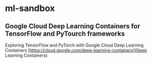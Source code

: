 # ml-sandbox

## Google Cloud Deep Learning Containers for TensorFlow and PyTourch frameworks

Exploring TensorFlow and PyTorch with Google Cloud Deep Learning Containers
[https://cloud.google.com/deep-learning-containers](Deep Learning Containers)
